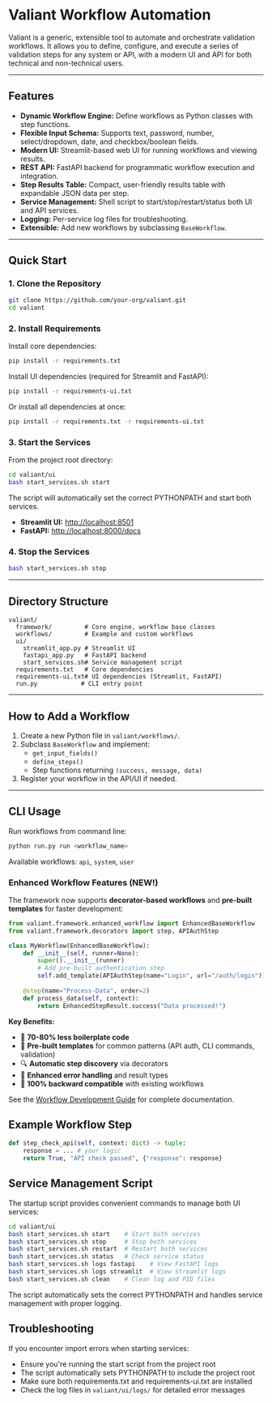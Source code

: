 # Valiant Workflow Automation

Valiant is a generic, extensible tool to automate and orchestrate validation workflows. It allows you to define, configure, and execute a series of validation steps for any system or API, with a modern UI and API for both technical and non-technical users.

---

## Features

- **Dynamic Workflow Engine:** Define workflows as Python classes with step functions.
- **Flexible Input Schema:** Supports text, password, number, select/dropdown, date, and checkbox/boolean fields.
- **Modern UI:** Streamlit-based web UI for running workflows and viewing results.
- **REST API:** FastAPI backend for programmatic workflow execution and integration.
- **Step Results Table:** Compact, user-friendly results table with expandable JSON data per step.
- **Service Management:** Shell script to start/stop/restart/status both UI and API services.
- **Logging:** Per-service log files for troubleshooting.
- **Extensible:** Add new workflows by subclassing `BaseWorkflow`.

---

## Quick Start

### 1. Clone the Repository

```bash
git clone https://github.com/your-org/valiant.git
cd valiant
```

### 2. Install Requirements

Install core dependencies:
```bash
pip install -r requirements.txt
```

Install UI dependencies (required for Streamlit and FastAPI):
```bash
pip install -r requirements-ui.txt
```

Or install all dependencies at once:
```bash
pip install -r requirements.txt -r requirements-ui.txt
```

### 3. Start the Services

From the project root directory:
```bash
cd valiant/ui
bash start_services.sh start
```

The script will automatically set the correct PYTHONPATH and start both services.

- **Streamlit UI:** [http://localhost:8501](http://localhost:8501)
- **FastAPI:** [http://localhost:8000/docs](http://localhost:8000/docs)

### 4. Stop the Services

```bash
bash start_services.sh stop
```

---

## Directory Structure

```
valiant/
  framework/         # Core engine, workflow base classes
  workflows/         # Example and custom workflows
  ui/
    streamlit_app.py # Streamlit UI
    fastapi_app.py   # FastAPI backend
    start_services.sh# Service management script
  requirements.txt   # Core dependencies
  requirements-ui.txt# UI dependencies (Streamlit, FastAPI)
  run.py            # CLI entry point
```

---

## How to Add a Workflow

1. Create a new Python file in `valiant/workflows/`.
2. Subclass `BaseWorkflow` and implement:
   - `get_input_fields()`
   - `define_steps()`
   - Step functions returning `(success, message, data)`
3. Register your workflow in the API/UI if needed.

---

## CLI Usage

Run workflows from command line:
```bash
python run.py run <workflow_name>
```

Available workflows: `api`, `system`, `user`

### Enhanced Workflow Features (NEW!)

The framework now supports **decorator-based workflows** and **pre-built templates** for faster development:

```python
from valiant.framework.enhanced_workflow import EnhancedBaseWorkflow
from valiant.framework.decorators import step, APIAuthStep

class MyWorkflow(EnhancedBaseWorkflow):
    def __init__(self, runner=None):
        super().__init__(runner)
        # Add pre-built authentication step
        self.add_template(APIAuthStep(name="Login", url="/auth/login"))
    
    @step(name="Process-Data", order=2)
    def process_data(self, context):
        return EnhancedStepResult.success("Data processed!")
```

**Key Benefits:**
- 🎯 **70-80% less boilerplate code**
- 🚀 **Pre-built templates** for common patterns (API auth, CLI commands, validation)
- 🔍 **Automatic step discovery** via decorators
- 📝 **Enhanced error handling** and result types
- 🔄 **100% backward compatible** with existing workflows

See the [Workflow Development Guide](WORKFLOW_DEVELOPMENT_GUIDE.md) for complete documentation.

## Example Workflow Step

```python
def step_check_api(self, context: dict) -> tuple:
    response = ... # your logic
    return True, "API check passed", {"response": response}
```

## Service Management Script

The startup script provides convenient commands to manage both UI services:

```bash
cd valiant/ui
bash start_services.sh start    # Start both services
bash start_services.sh stop     # Stop both services  
bash start_services.sh restart  # Restart both services
bash start_services.sh status   # Check service status
bash start_services.sh logs fastapi    # View FastAPI logs
bash start_services.sh logs streamlit  # View Streamlit logs
bash start_services.sh clean    # Clean log and PID files
```

The script automatically sets the correct PYTHONPATH and handles service management with proper logging.

## Troubleshooting

If you encounter import errors when starting services:
- Ensure you're running the start script from the project root
- The script automatically sets PYTHONPATH to include the project root
- Make sure both requirements.txt and requirements-ui.txt are installed
- Check the log files in `valiant/ui/logs/` for detailed error messages
